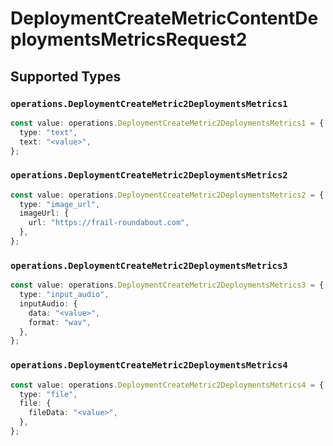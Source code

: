 # DeploymentCreateMetricContentDeploymentsMetricsRequest2


## Supported Types

### `operations.DeploymentCreateMetric2DeploymentsMetrics1`

```typescript
const value: operations.DeploymentCreateMetric2DeploymentsMetrics1 = {
  type: "text",
  text: "<value>",
};
```

### `operations.DeploymentCreateMetric2DeploymentsMetrics2`

```typescript
const value: operations.DeploymentCreateMetric2DeploymentsMetrics2 = {
  type: "image_url",
  imageUrl: {
    url: "https://frail-roundabout.com",
  },
};
```

### `operations.DeploymentCreateMetric2DeploymentsMetrics3`

```typescript
const value: operations.DeploymentCreateMetric2DeploymentsMetrics3 = {
  type: "input_audio",
  inputAudio: {
    data: "<value>",
    format: "wav",
  },
};
```

### `operations.DeploymentCreateMetric2DeploymentsMetrics4`

```typescript
const value: operations.DeploymentCreateMetric2DeploymentsMetrics4 = {
  type: "file",
  file: {
    fileData: "<value>",
  },
};
```

